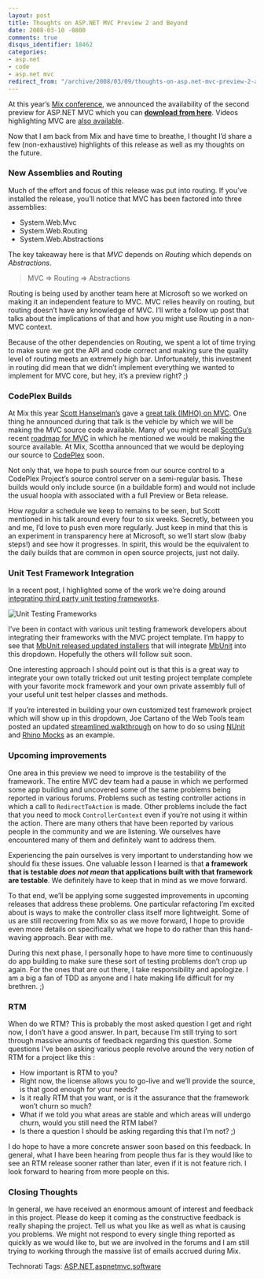 ```yaml
---
layout: post
title: Thoughts on ASP.NET MVC Preview 2 and Beyond
date: 2008-03-10 -0800
comments: true
disqus_identifier: 18462
categories:
- asp.net
- code
- asp.net mvc
redirect_from: "/archive/2008/03/09/thoughts-on-asp.net-mvc-preview-2-and-beyond.aspx/"
---
```


At this year’s [Mix
conference](http://visitmix.com/2008/default.aspx "Mix08"), we announced
the availability of the second preview for ASP.NET MVC which you can
[**download from
here**](http://www.microsoft.com/downloads/details.aspx?FamilyId=38CC4CF1-773A-47E1-8125-BA3369BF54A3&displaylang=en "ASP.NET MVC Preview 2 Download Page").
Videos highlighting MVC are [also
available](http://www.asp.net/learn/3.5-extensions-videos/default.aspx "ASP.NET MVC Videos").

Now that I am back from Mix and have time to breathe, I thought I’d
share a few (non-exhaustive) highlights of this release as well as my
thoughts on the future.

### New Assemblies and Routing

Much of the effort and focus of this release was put into routing. If
you’ve installed the release, you’ll notice that MVC has been factored
into three assemblies:

-   System.Web.Mvc
-   System.Web.Routing
-   System.Web.Abstractions

The key takeaway here is that *MVC* depends on *Routing* which depends
on *Abstractions*.

> MVC =\> Routing =\> Abstractions

Routing is being used by another team here at Microsoft so we worked on
making it an independent feature to MVC. MVC relies heavily on routing,
but routing doesn’t have any knowledge of MVC. I’ll write a follow up
post that talks about the implications of that and how you might use
Routing in a non-MVC context.

Because of the other dependencies on Routing, we spent a lot of time
trying to make sure we got the API and code correct and making sure the
quality level of routing meets an extremely high bar. Unfortunately,
this investment in routing did mean that we didn’t implement everything
we wanted to implement for MVC core, but hey, it’s a preview right? ;)

### CodePlex Builds

At Mix this year [Scott
Hanselman’s](http://hanselman.com/blog/ "Scott Hanselman's Blog") gave a
[great talk (IMHO) on
MVC](http://sessions.visitmix.com/?selectedSearch=T22 "ASP.NET MVC Talk").
One thing he announced during that talk is the vehicle by which we will
be making the MVC source code available. Many of you might recall
[ScottGu’s](http://weblogs.asp.net/scottgu/ "Scott Guthrie") recent
[roadmap for
MVC](http://weblogs.asp.net/scottgu/archive/2008/02/12/asp-net-mvc-framework-road-map-update.aspx "ASP.NET MVC Framework RoadMap")
in which he mentioned we would be making the source available. At Mix,
Scottha announced that we would be deploying our source to
[CodePlex](http://www.codeplex.com/ "CodePlex") soon.

Not only that, we hope to push source from our source control to a
CodePlex Project’s source control server on a semi-regular basis. These
builds would only include source (in a buildable form) and would not
include the usual hoopla with associated with a full Preview or Beta
release.

How *regular* a schedule we keep to remains to be seen, but Scott
mentioned in his talk around every four to six weeks. Secretly, between
you and me, I’d love to push even more regularly. Just keep in mind that
this is an experiment in transparency here at Microsoft, so we’ll start
slow (baby steps!) and see how it progresses. In spirit, this would be
the equivalent to the daily builds that are common in open source
projects, just not daily.

### Unit Test Framework Integration

In a recent post, I highlighted some of the work we’re doing around
[integrating third party unit testing
frameworks](http://haacked.com/archive/2008/02/12/asp.net-mvc-update.aspx "ASP.NET MVC Update").

![Unit Testing
Frameworks](http://haacked.com/images/haacked_com/WindowsLiveWriter/ASP.NETMVCUpdate_C69C/UnitTestingFrameworks_3.png)

I’ve been in contact with various unit testing framework developers
about integrating their frameworks with the MVC project template. I’m
happy to see that [MbUnit released updated
installers](http://weblogs.asp.net/astopford/archive/2008/03/10/microsoft-mvc-and-mbunit.aspx "MbUnit and MVC")
that will integrate [MbUnit](http://mbunit.com/ "MbUnit") into this
dropdown. Hopefully the others will follow suit soon.

One interesting approach I should point out is that this is a great way
to integrate your own totally tricked out unit testing project template
complete with your favorite mock framework and your own private assembly
full of your useful unit test helper classes and methods.

If you’re interested in building your own customized test framework
project which will show up in this dropdown, Joe Cartano of the Web
Tools team posted an updated [streamlined
walkthrough](http://blogs.msdn.com/webdevtools/archive/2008/03/06/asp-net-mvc-test-framework-integration-demo.aspx "ASP.NET MVC Test Framework Integration Walkthrough")
on how to do so using [NUnit](http://nunit.com/ "NUnit") and [Rhino
Mocks](http://www.ayende.com/projects/rhino-mocks.aspx "Rhino Mocks") as
an example.

### Upcoming improvements

One area in this preview we need to improve is the testability of the
framework. The entire MVC dev team had a pause in which we performed
some app building and uncovered some of the same problems being reported
in various forums. Problems such as testing controller actions in which
a call to `RedirectToAction` is made. Other problems include the fact
that you need to mock `ControllerContext` even if you’re not using it
within the action. There are many others that have been reported by
various people in the community and we are listening. We ourselves have
encountered many of them and definitely want to address them.

Experiencing the pain ourselves is very important to understanding how
we should fix these issues. One valuable lesson I learned is that **a
framework that is testable *does not mean* that applications built with
that framework are testable**. We definitely have to keep that in mind
as we move forward.

To that end, we’ll be applying some suggested improvements in upcoming
releases that address these problems. One particular refactoring I’m
excited about is ways to make the controller class itself more
lightweight. Some of us are still recovering from Mix so as we move
forward, I hope to provide even more details on specifically what we
hope to do rather than this hand-waving approach. Bear with me.

During this next phase, I personally hope to have more time to
continuously do app building to make sure these sort of testing problems
don’t crop up again. For the ones that are out there, I take
responsibility and apologize. I am a big a fan of TDD as anyone and I
hate making life difficult for my brethren. ;)

### RTM

When do we RTM? This is probably the most asked question I get and right
now, I don’t have a good answer. In part, because I’m still trying to
sort through massive amounts of feedback regarding this question. Some
questions I’ve been asking various people revolve around the very notion
of RTM for a project like this :

-   How important is RTM to you?
-   Right now, the license allows you to go-live and we’ll provide the
    source, is that good enough for your needs?
-   Is it really RTM that you want, or is it the assurance that the
    framework won’t churn so much?
-   What if we told you what areas are stable and which areas will
    undergo churn, would you still need the RTM label?
-   Is there a question I should be asking regarding this that I’m not?
    ;)

I do hope to have a more concrete answer soon based on this feedback. In
general, what I have been hearing from people thus far is they would
like to see an RTM release sooner rather than later, even if it is not
feature rich. I look forward to hearing from more people on this.

### Closing Thoughts

In general, we have received an enormous amount of interest and feedback
in this project. Please do keep it coming as the constructive feedback
is really shaping the project. Tell us what you like as well as what is
causing you problems. We might not respond to every single thing
reported as quickly as we would like to, but we are involved in the
forums and I am still trying to working through the massive list of
emails accrued during Mix.

Technorati Tags:
[ASP.NET](http://technorati.com/tags/ASP.NET),[aspnetmvc](http://technorati.com/tags/aspnetmvc),[software](http://technorati.com/tags/software)

